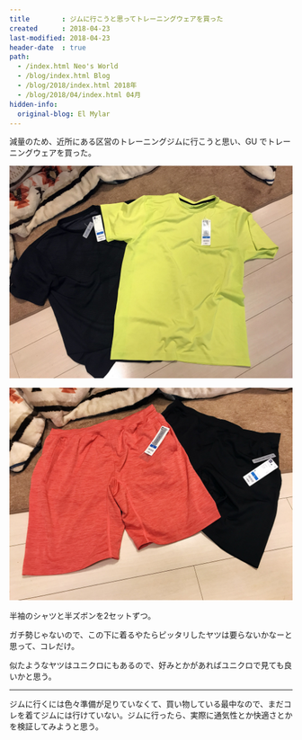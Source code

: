 ```yaml
---
title        : ジムに行こうと思ってトレーニングウェアを買った
created      : 2018-04-23
last-modified: 2018-04-23
header-date  : true
path:
  - /index.html Neo's World
  - /blog/index.html Blog
  - /blog/2018/index.html 2018年
  - /blog/2018/04/index.html 04月
hidden-info:
  original-blog: El Mylar
---
```


減量のため、近所にある区営のトレーニングジムに行こうと思い、GU でトレーニングウェアを買った。

![上2つ](./23-02-01.jpg)

![下2つ](./23-02-02.jpg)

半袖のシャツと半ズボンを2セットずつ。

ガチ勢じゃないので、この下に着るやたらピッタリしたヤツは要らないかなーと思って、コレだけ。

似たようなヤツはユニクロにもあるので、好みとかがあればユニクロで見ても良いかと思う。

---

ジムに行くには色々準備が足りていなくて、買い物している最中なので、まだコレを着てジムには行けていない。ジムに行ったら、実際に通気性とか快適さとかを検証してみようと思う。
